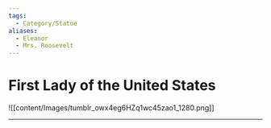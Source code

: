 ```yaml
---
tags:
  - Category/Statue
aliases:
  - Eleanor
  - Mrs. Roosevelt
---
```

# First Lady of the United States

![[content/Images/tumblr_owx4eg6HZq1wc45zao1_1280.png]]

---

